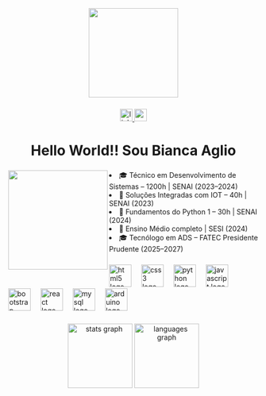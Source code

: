 <div align="center">
  <img height="180"   src="https://camo.githubusercontent.com/6323605ff4cb82528e17f98957e67bbe8215ee632f28da9835fe69ec8f49000a/68747470733a2f2f692e70696e696d672e636f6d2f6f726967696e616c732f62612f65332f30652f62616533306530633761636665633239366535613330643061373561663066312e676966"  />
</div>

###

<div align="center">
  <a href="https://www.linkedin.com/in/biancaaglio/" target="_blank">
    <img src="https://img.shields.io/static/v1?message=LinkedIn&logo=linkedin&label=&color=0077B5&logoColor=white&labelColor=&style=for-the-badge" height="25" alt="linkedin logo" />
  </a>
  
<a href="mailto:bianca.aglio4@gmail.com">
  <img src="https://img.shields.io/static/v1?message=Gmail&logo=gmail&label=&color=D14836&logoColor=white&labelColor=&style=for-the-badge" height="25" alt="gmail logo" />
</a>
</div>

###

<h1 align="center">Hello World!! Sou Bianca Aglio</h1>

###

<img align="left" height="200" src="https://img1.picmix.com/output/stamp/normal/6/3/1/6/1996136_0f2d1.gif"  />

###

<div style="max-width: 600; margin: 0 auto;">
  <ul style="list-style: disc inside; padding-left: 0;">
    <li>🎓 Técnico em Desenvolvimento de Sistemas – 1200h | SENAI (2023–2024)</li>
    <li>🧠 Soluções Integradas com IOT – 40h | SENAI (2023)</li>
    <li>🐍 Fundamentos do Python 1 – 30h | SENAI (2024)</li>
    <li>🧩 Ensino Médio completo | SESI (2024)</li>
    <li>🎓 Tecnólogo em ADS – FATEC Presidente Prudente (2025–2027)</li>
  </ul>
</div>

###

<div align="left">
  <img src="https://skillicons.dev/icons?i=html" height="45" alt="html5 logo"  />
  <img width="12" />
  <img src="https://skillicons.dev/icons?i=css" height="45" alt="css3 logo"  />
  <img width="12" />
  <img src="https://skillicons.dev/icons?i=py" height="45" alt="python logo"  />
  <img width="12" />
  <img src="https://skillicons.dev/icons?i=js" height="45" alt="javascript logo"  />
  <img width="12" />
  <img src="https://skillicons.dev/icons?i=bootstrap" height="45" alt="bootstrap logo"  />
  <img width="12" />
  <img src="https://skillicons.dev/icons?i=react" height="45" alt="react logo"  />
  <img width="12" />
  <img src="https://skillicons.dev/icons?i=mysql" height="45" alt="mysql logo"  />
  <img width="12" />
  <img src="https://skillicons.dev/icons?i=arduino" height="45" alt="arduino logo"  />
</div>

###

<div align="center">
  <img src="https://github-readme-stats.vercel.app/api?username=biaaglio&show_icons=true&title_color=3ca6ff&text_color=ffffff&icon_color=3ca6ff&bg_color=0d1117&border_color=3ca6ff&theme=default&hide_border=false" height="130" alt="stats graph" />

  <img src="https://github-readme-stats.vercel.app/api/top-langs?username=biaaglio&layout=compact&title_color=3ca6ff&text_color=ffffff&bg_color=0d1117&border_color=3ca6ff&theme=default&hide_border=false" height="130" alt="languages graph" />
</div>

###
